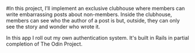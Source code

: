 #In this project, I’ll implement an exclusive clubhouse where members can write embarrassing posts about non-members. Inside the clubhouse, members can see who the author of a post is but, outside, they can only see the story and wonder who wrote it.

In this app I roll out my own authentication system. It's built in Rails in partial completion of The Odin Project.
